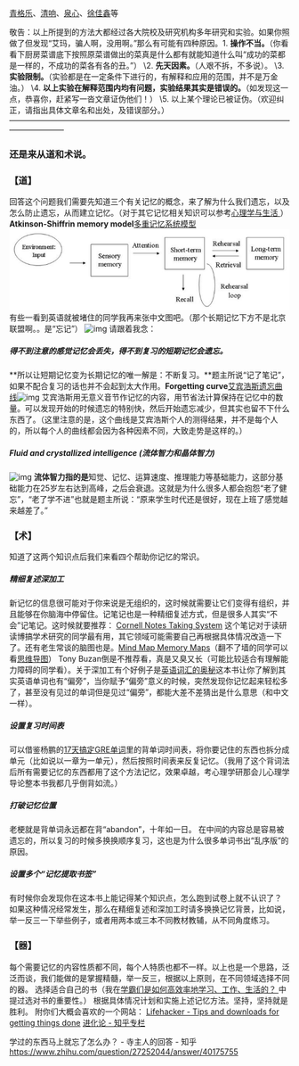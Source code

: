 [青格乐](https://www.zhihu.com/people/sichagao)、[清响](https://www.zhihu.com/people/yu-yu-27-64)、[泉心](https://www.zhihu.com/people/songmeiluo)、[徐佳鑫](https://www.zhihu.com/people/xu-jia-xin-3)等 

敬告：以上所提到的方法大都经过各大院校及研究机构多年研究和实验。如果你照做了但发现“艾玛，骗人啊，没用啊。”那么有可能有四种原因。1. **操作不当。**（你看看下厨房菜谱底下按照原菜谱做出的菜真是什么都有就能知道什么叫“成功的菜都是一样的，不成功的菜各有各的丑。”）
\2. **先天因素。**（人艰不拆，不多说）。
\3. **实验限制。**（实验都是在一定条件下进行的，有解释和应用的范围，并不是万金油。）
\4. **以上实验在解释范围内均有问题，实验结果其实是错误的。**（如发现这一点，恭喜你，赶紧写一沓文章证伪他们！）
\5. 以上某个理论已被证伪。（欢迎纠正，请指出具体文章名和出处，及错误部分。）———————————————————————————————————————————

### 还是来从道和术说。

### **【道】**

回答这个问题我们需要先知道三个有关记忆的概念，来了解为什么我们遗忘，以及怎么防止遗忘，从而建立记忆。（对于其它记忆相关知识可以参考[心理学与生活 ](https://link.zhihu.com/?target=http%3A//book.douban.com/subject/1032501/)）**Atkinson-Shiffrin memory model**[多重记忆系统模型](https://link.zhihu.com/?target=http%3A//www.baidu.com/link%3Furl%3DJ59Z0LDzxXy_vcQY6b4d0Tp1BkBGRIiQhRtFvfDIqMvQbOpJ7Sg2779kthIFY2qzUDyGZSJWDgDiNqM2yERWzK)![img](assets/0243319442ab62a64cd69a1584576fd0_hd.jpg)
有些一看到英语就被堵住的同学我再来张中文图吧。（那个长期记忆下方不是北京联盟啊。。是“忘记”）
![img](https://pic2.zhimg.com/80/ebc74d8e69b17bb941d224508a84deb1_hd.jpg)
请跟着我念：

##### **得不到注意的感觉记忆会丢失，得不到复习的短期记忆会遗忘。**

**所以让短期记忆变为长期记忆的唯一解是：不断复习。**题主所说“记了笔记”，如果不配合复习的话也并不会起到太大作用。**Forgetting curve**[艾宾浩斯遗忘曲线](https://link.zhihu.com/?target=http%3A//www.baidu.com/link%3Furl%3DXp3JZ5AkKHlcbaV0JzbS20oO0JL5-6vWiHgyAOhjH2ohVV8PPJCQZe0Eynt3gYC3)![img](https://pic4.zhimg.com/80/c56f4e12b39666ae5be548bd1fee5b10_hd.jpg)
艾宾浩斯用无意义音节作记忆的内容，用节省法计算保持在记忆中的数量。可以发现开始的时候遗忘的特别快，然后开始遗忘减少，但其实也留不下什么东西了。（这里注意的是，这个曲线是艾宾浩斯个人的测得结果，并不是每个人的，所以每个人的曲线都会因为各种因素不同，大致走势是这样的。）

##### **Fluid and crystallized intelligence (流体智力和晶体智力)**

![img](https://pic3.zhimg.com/80/d6136f018d45c2b9555fd0dc0caea640_hd.jpg)
**流体智力指的是**知觉、记忆、运算速度、推理能力等基础能力，这部分基础能力在25岁左右达到高峰，之后会衰退。这就是为什么很多人都会抱怨“老了健忘”，“老了学不进”也就是题主所说：“原来学生时代还是很好，现在上班了感觉越来越差了。”

### **【术】**

知道了这两个知识点后我们来看四个帮助你记忆的常识。

##### **精细复述深加工**

新记忆的信息很可能对于你来说是无组织的，这时候就需要让它们变得有组织，并且能够在你脑海中停留住。记笔记也是一种精细复述方式，但是很多人其实“不会”记笔记。这时候就要推荐：
[Cornell Notes Taking System](https://link.zhihu.com/?target=http%3A//winrr.info/cornell-notes/)
这个笔记对于读研读博搞学术研究的同学最有用，其它领域可能需要自己再根据具体情况改造一下了。还有老生常谈的脑图也是。[Mind Map Memory Maps](https://link.zhihu.com/?target=http%3A//www.usingmindmaps.com/mind-map-memory-maps.html)（翻不了墙的同学可以看[思维导图](https://link.zhihu.com/?target=http%3A//baike.baidu.com/view/30054.htm)）
Tony Buzan倒是不推荐看，真是又臭又长（可能比较适合有理解能力障碍的同学看）。关于深加工有个好例子是[英语词汇的奥秘](https://link.zhihu.com/?target=http%3A//book.douban.com/subject/1092251/)这本书让你了解到其实英语单词也有“偏旁”，当你赋予“偏旁”意义的时候，突然发现你记忆起来轻松多了，甚至没有见过的单词但是见过“偏旁”，都能大差不差猜出是什么意思（和中文一样）。

##### **设置复习时间表**

可以借鉴杨鹏的[17天搞定GRE单词](https://link.zhihu.com/?target=http%3A//book.douban.com/subject/1803504/)里的背单词时间表，将你要记住的东西也拆分成单元（比如说以一章为一单元），然后按照时间表来反复记忆。（我用了这个背词法后所有需要记忆的东西都用了这个方法记忆，效果卓越，考心理学研那会儿心理学导论整本书我都几乎倒背如流。）

##### **打破记忆位置**

老梗就是背单词永远都在背“abandon”，十年如一日。
在中间的内容总是容易被遗忘的，所以复习的时候多换换顺序复习，这也是为什么很多单词书出“乱序版”的原因。

##### **设置多个“记忆提取书签”**

有时候你会发现你在这本书上能记得某个知识点，怎么跑到试卷上就不认识了？
如果这种情况经常发生，那么在精细复述和深加工时请多换换记忆背景，比如说，举一反三一下举些例子，或者用两本或三本不同教材教辅，从不同角度练习。

### **【器】**

每个需要记忆的内容性质都不同，每个人特质也都不一样。以上也是一个思路，泛泛而谈，我们能做的是掌握精髓，举一反三，根据以上原则，在不同领域选择不同的器。
选择适合自己的书（我在[学霸们是如何高效率地学习、工作、生活的？ ](http://www.zhihu.com/question/26560512/answer/37222283?group_id=552229273570832384)中提过选对书的重要性。）
根据具体情况计划和实施上述记忆方法。坚持，坚持就是胜利。
附你们大概会喜欢的一个网站：
[Lifehacker - Tips and downloads for getting things done](https://link.zhihu.com/?target=http%3A//lifehacker.com/)
[进化论 - 知乎专栏](http://zhuanlan.zhihu.com/hibetterme)



学过的东西马上就忘了怎么办？ - 寺主人的回答 - 知乎
https://www.zhihu.com/question/27252044/answer/40175755